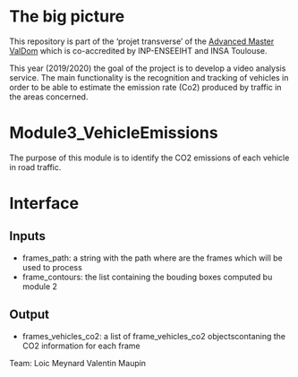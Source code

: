 # The big picture
This repository is part of the ‘projet transverse’ of the [Advanced Master ValDom](http://www.enseeiht.fr/fr/formation/masteres-specialises/valorisation-des-donnees-massives.html) which is co-accredited by INP-ENSEEIHT and INSA Toulouse.

This year (2019/2020) the goal of the project is to develop a video analysis service. The main functionality is the recognition and tracking of vehicles in order to be able to estimate the emission rate (Co2) produced by traffic in the areas concerned.

# Module3_VehicleEmissions
The purpose of this module is to identify the CO2 emissions of each vehicle in road traffic.

# Interface
## Inputs
- frames_path: a string with the path where are the frames which will be used to process
- frame_contours: the list containing the bouding boxes computed bu module 2

## Output
- frames_vehicles_co2: a list of frame_vehicles_co2 objectscontaning the CO2 information for each frame

Team:
Loic Meynard
Valentin Maupin
